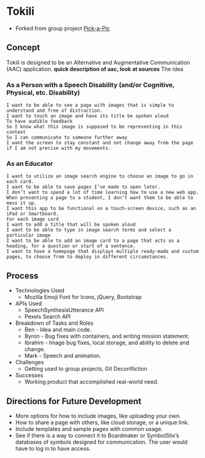 # Tokili

- Forked from group project [Pick-a-Pic](github.com/benjstorlie/pick-a-pic)

## Concept

Tokili is designed to be an Alternative and Augmentative Communication (AAC) application. **quick description of aac, look at sources** The idea 

### As a Person with a Speech Disability (and/or Cognitive, Physical, etc. Disability)
```
I want to be able to see a page with images that is simple to understand and free of distraction.
I want to touch an image and have its title be spoken aloud
To have audible feedback
So I know what this image is supposed to be representing in this context
So I can communicate to someone further away
I want the screen to stay constant and not change away from the page if I am not precise with my movements.
```


### As an Educator
``` I want to be able to quickly make a page with images or symbols to present to a student.
I want to utilize an image search engine to choose an image to go in each card.
I want to be able to save pages I’ve made to open later.
I don’t want to spend a lot of time learning how to use a new web app.
When presenting a page to a student, I don’t want them to be able to mess it up.
I want this app to be functional on a touch-screen device, such as an iPad or Smartboard.
For each image card
I want to add a title that will be spoken aloud
I want to be able to type in image search terms and select a particular image
I want to be able to add an image card to a page that acts as a heading, for a question or start of a sentence.
I want to have a homepage that displays multiple ready-made and custom pages, to choose from to deploy in different circumstances.
```

## Process
* Technologies Used
    * Mozilla Emoji Font for Icons, jQuery, Bootstrap
* APIs Used
    * SpeechSynthesisUtterance API
    * Pexels Search API
* Breakdown of Tasks and Roles
    * Ben - Idea and main code.
    * Byron - Bug fixes with containers, and writing mission statement.
    * Ibrahim - Image bug fixes, local storage, and ability to delete and change.
    * Mark - Speech and animation.
* Challenges
    * Getting used to group projects, Git Deconfliction
* Successes
    * Working product that accomplished real-world need.

## Directions for Future Development
* More options for how to include images, like uploading your own.
* How to share a page with others, like cloud storage, or a unique link.
* Include templates and sample pages with common usage.
* See if there is a way to connect it to Boardmaker or SymbolStix’s databases of symbols designed for communication.  The user would have to log in to have access.

